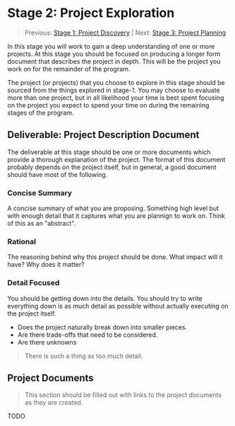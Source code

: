 # Stage 2: Project Exploration

> Previous: [Stage 1: Project Discovery](./stage-1-project-discovery.md) | Next: [Stage 3: Project Planning](./stage-3-project-planning.md)

In this stage you will work to gain a deep understanding of one or more projects. At this stage you should be focused on producing a longer form document that describes the project in depth. This will be the project you work on for the remainder of the program.

The project (or projects) that you choose to explore in this stage should be sourced from the things explored in stage-1. You may choose to evaluate more than one project, but in all likelihood your time is best spent focusing on the project you expect to spend your time on during the remaining stages of the program.

## Deliverable: Project Description Document

The deliverable at this stage should be one or more documents which provide a thorough explanation of the project. The format of this document probably depends on the project itself, but in general, a good document should have most of the following.


### Concise Summary

A concise summary of what you are proposing. Something high level but with enough detail that it captures what you are plannign to work on. Think of this as an "abstract".


### Rational

The reasoning behind why this project should be done. What impact will it have? Why does it matter?


### Detail Focused

You should be getting down into the details. You should try to write everything down is as much detail as possible without actually executing on the project itself.

- Does the project naturally break down into smaller pieces.
- Are there trade-offs that need to be considered.
- Are there unknowns

> There is such a thing as too much detail.


## Project Documents

> This section should be filled out with links to the project documents as they are created.

TODO
